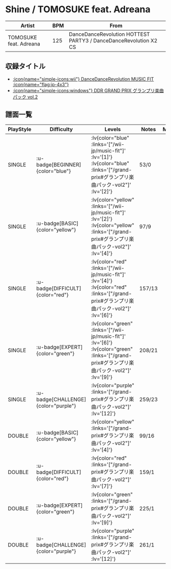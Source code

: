 # Shine / TOMOSUKE feat. Adreana

|Artist|BPM|From|
|------|---|----|
|TOMOSUKE feat. Adreana|125|DanceDanceRevolution HOTTEST PARTY3 / DanceDanceRevolution X2 CS|

## 収録タイトル

- [ :icon{name="simple-icons:wii"} DanceDanceRevolution MUSIC FIT :icon{name="flag:jp-4x3"} ](/wii-jp/music-fit)
- [ :icon{name="simple-icons:windows"} DDR GRAND PRIX グランプリ楽曲パック vol.2](/grand-prix#グランプリ楽曲パック-vol2)

## 譜面一覧

|PlayStyle|Difficulty|Levels|Notes|Movie|
|---------|----------|------|-----|-----|
|SINGLE| :u-badge[BEGINNER]{color="blue"} | :lv{color="blue" :links='["/wii-jp/music-fit"]' :lv='[1]'}  :lv{color="blue" :links='["/grand-prix#グランプリ楽曲パック-vol2"]' :lv='[2]'} |53/0||
|SINGLE| :u-badge[BASIC]{color="yellow"} | :lv{color="yellow" :links='["/wii-jp/music-fit"]' :lv='[2]'}  :lv{color="yellow" :links='["/grand-prix#グランプリ楽曲パック-vol2"]' :lv='[4]'} |97/9||
|SINGLE| :u-badge[DIFFICULT]{color="red"} | :lv{color="red" :links='["/wii-jp/music-fit"]' :lv='[4]'}  :lv{color="red" :links='["/grand-prix#グランプリ楽曲パック-vol2"]' :lv='[6]'} |157/13||
|SINGLE| :u-badge[EXPERT]{color="green"} | :lv{color="green" :links='["/wii-jp/music-fit"]' :lv='[6]'}  :lv{color="green" :links='["/grand-prix#グランプリ楽曲パック-vol2"]' :lv='[9]'} |208/21||
|SINGLE| :u-badge[CHALLENGE]{color="purple"} | :lv{color="purple" :links='["/grand-prix#グランプリ楽曲パック-vol2"]' :lv='[12]'} |259/23||
|DOUBLE| :u-badge[BASIC]{color="yellow"} | :lv{color="yellow" :links='["/grand-prix#グランプリ楽曲パック-vol2"]' :lv='[4]'} |99/16||
|DOUBLE| :u-badge[DIFFICULT]{color="red"} | :lv{color="red" :links='["/grand-prix#グランプリ楽曲パック-vol2"]' :lv='[7]'} |159/1||
|DOUBLE| :u-badge[EXPERT]{color="green"} | :lv{color="green" :links='["/grand-prix#グランプリ楽曲パック-vol2"]' :lv='[9]'} |225/1||
|DOUBLE| :u-badge[CHALLENGE]{color="purple"} | :lv{color="purple" :links='["/grand-prix#グランプリ楽曲パック-vol2"]' :lv='[12]'} |261/1||
